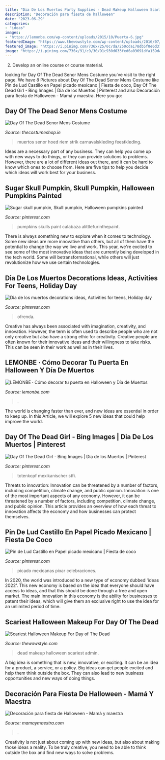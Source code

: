 ```yaml
---
title: "Dia De Los Muertos Party Supplies - Dead Makeup Halloween Scariest Admin"
description: "Decoración para fiesta de halloween"
date: "2023-06-29"
categories:
- "ideas"
images:
- "https://lemonbe.com/wp-content/uploads/2015/10/Puerta-6.jpg"
featuredImage: "https://www.thewowstyle.com/wp-content/uploads/2016/07/Favorite-Day-of-The-Dead-Halloween-Makeup.jpg"
featured_image: "https://i.pinimg.com/736x/25/0c/da/250cda178db5f0e6d3701def2b6c5c45.jpg"
image: "https://i.pinimg.com/736x/91/c9/30/91c930d633fed6a03691dfa159d4a663.jpg"
---
```



2. Develop an online course or course material.

	

		
looking for Day Of The Dead Senor Mens Costume you've visit to the right page. We have 8 Pictures about Day Of The Dead Senor Mens Costume like Pin de Lud Castillo en Papel picado mexicano | Fiesta de coco, Day Of The Dead Girl - Bing Images | Dia de los Muertos | Pinterest and also Decoración para fiesta de Halloween - Mamá y maestra. Here you go:
		
    
## Day Of The Dead Senor Mens Costume

<img loading=lazy src="https://www.thecostumeshop.ie/images/detailed/113/DAY_OF_THE_DEAD_SENOR.jpg" onerror="this.onerror=null;this.src='https://tse2.mm.bing.net/th?id=OIP.-2DBM_obHjfyorz68rzgzAAAAA&amp;pid=15.1';" alt="Day Of The Dead Senor Mens Costume">

_Source: thecostumeshop.ie_

>muertos senor hoed riem strik carnavalskleding feestkleding. 

	

Ideas are a necessary part of any business. They can help you come up with new ways to do things, or they can provide solutions to problems. However, there are a lot of different ideas out there, and it can be hard to know which ones to choose from. Here are five tips to help you decide which ideas will work best for your business.

    
## Sugar Skull Pumpkin, Skull Pumpkin, Halloween Pumpkins Painted

<img loading=lazy src="https://i.pinimg.com/736x/91/c9/30/91c930d633fed6a03691dfa159d4a663.jpg" onerror="this.onerror=null;this.src='https://tse4.mm.bing.net/th?id=OIP.k0igqTtdBtEAJ8VBHgSB6QHaK8&amp;pid=15.1';" alt="Sugar skull pumpkin, Skull pumpkin, Halloween pumpkins painted">

_Source: pinterest.com_

>pumpkins skulls paint calabaza alittlefurinthepaint. 

	

There is always something new to explore when it comes to technology. Some new ideas are more innovative than others, but all of them have the potential to change the way we live and work. This year, we're excited to see some of the most innovative ideas that are currently being developed in the tech world. Some will betransformational, while others will just revolutionize how we use certain technologies.

    
## Dia De Los Muertos Decorations Ideas, Activities For Teens, Holiday Day

<img loading=lazy src="https://i.pinimg.com/736x/73/c2/4b/73c24b3df8ecee701799b7d235a401b6--teen-activities-.jpg" onerror="this.onerror=null;this.src='https://tse1.mm.bing.net/th?id=OIP.k_a42j50Y9fJtyTsMgCfxQHaHx&amp;pid=15.1';" alt="Dia de los muertos decorations ideas, Activities for teens, Holiday day">

_Source: pinterest.com_

>ofrenda. 

	

Creative has always been associated with imagination, creativity, and innovation. However, the term is often used to describe people who are not only creative but also have a strong ethic for creativity. Creative people are often known for their innovative ideas and their willingness to take risks. This can be seen in their work as well as in their lives.

    
## LEMONBE · Cómo Decorar Tu Puerta En Halloween Y Día De Muertos

<img loading=lazy src="https://lemonbe.com/wp-content/uploads/2015/10/Puerta-6.jpg" onerror="this.onerror=null;this.src='https://tse4.mm.bing.net/th?id=OIP.J2SPpS2DVvxb9Q_-55_RCgHaJ4&amp;pid=15.1';" alt="LEMONBE · Cómo decorar tu puerta en Halloween y Día de Muertos">

_Source: lemonbe.com_

>. 

	

The world is changing faster than ever, and new ideas are essential in order to keep up. In this Article, we will explore 5 new ideas that could help improve the world.

    
## Day Of The Dead Girl - Bing Images | Dia De Los Muertos | Pinterest

<img loading=lazy src="https://s-media-cache-ak0.pinimg.com/736x/bd/db/38/bddb38501507b802ef811857e4531fa0.jpg" onerror="this.onerror=null;this.src='https://tse3.mm.bing.net/th?id=OIP.adFdBpUyOtGRAOetaxeKJwHaKa&amp;pid=15.1';" alt="Day Of The Dead Girl - Bing Images | Dia de los Muertos | Pinterest">

_Source: pinterest.com_

>totenkopf mexikanischer stfi. 

	

Threats to innovation: Innovation can be threatened by a number of factors, including competition, climate change, and public opinion.
Innovation is one of the most important aspects of any economy. However, it can be threatened by a number of factors, including competition, climate change, and public opinion. This article provides an overview of how each threat to innovation affects the economy and how businesses can protect themselves.

    
## Pin De Lud Castillo En Papel Picado Mexicano | Fiesta De Coco

<img loading=lazy src="https://i.pinimg.com/736x/25/0c/da/250cda178db5f0e6d3701def2b6c5c45.jpg" onerror="this.onerror=null;this.src='https://tse4.mm.bing.net/th?id=OIP.xF1hTyfNIeYcakAQ-dzZiwHaJQ&amp;pid=15.1';" alt="Pin de Lud Castillo en Papel picado mexicano | Fiesta de coco">

_Source: pinterest.com_

>picado mexicanas pixar celebraciones. 

	

In 2020, the world was introduced to a new type of economy dubbed 'ideas 2022'. This new economy is based on the idea that everyone should have access to ideas, and that this should be done through a free and open market. The main innovation in this economy is the ability for businesses to patent their ideas, which will give them an exclusive right to use the idea for an unlimited period of time.

    
## Scariest Halloween Makeup For Day Of The Dead

<img loading=lazy src="https://www.thewowstyle.com/wp-content/uploads/2016/07/Favorite-Day-of-The-Dead-Halloween-Makeup.jpg" onerror="this.onerror=null;this.src='https://tse2.mm.bing.net/th?id=OIP.PeVBbdANpqw7qhE2oiJB8AHaLH&amp;pid=15.1';" alt="Scariest Halloween Makeup For Day of The Dead">

_Source: thewowstyle.com_

>dead makeup halloween scariest admin. 

	

A big idea is something that is new, innovative, or exciting. It can be an idea for a product, a service, or a policy. Big ideas can get people excited and help them think outside the box. They can also lead to new business opportunities and new ways of doing things.

    
## Decoración Para Fiesta De Halloween - Mamá Y Maestra

<img loading=lazy src="http://www.mamaymaestra.com/wp-content/uploads/2013/10/decoracion-fiesta-halloween-mamaymaestra.jpg" onerror="this.onerror=null;this.src='https://tse1.mm.bing.net/th?id=OIP.kq9vSN0k5oQQFCGix7ITzgHaJ3&amp;pid=15.1';" alt="Decoración para fiesta de Halloween - Mamá y maestra">

_Source: mamaymaestra.com_

>. 

	

Creativity is not just about coming up with new ideas, but also about making those ideas a reality. To be truly creative, you need to be able to think outside the box and find new ways to solve problems.

